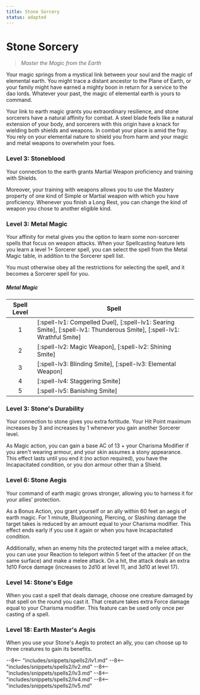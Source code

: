 ```yaml
---
title: Stone Sorcery
status: adapted
---
```


# Stone Sorcery

> *Master the Magic from the Earth*

Your magic springs from a mystical link between your soul and the magic of elemental earth. You might trace a distant ancestor to the Plane of Earth, or your family might have earned a mighty boon in return for a service to the dao lords. Whatever your past, the magic of elemental earth is yours to command.

Your link to earth magic grants you extraordinary resilience, and stone sorcerers have a natural affinity for combat. A steel blade feels like a natural extension of your body, and sorcerers with this origin have a knack for wielding both shields and weapons. In combat your place is amid the fray. You rely on your elemental nature to shield you from harm and your magic and metal weapons to overwhelm your foes.

### Level 3: Stoneblood

Your connection to the earth grants Martial Weapon proficiency and training with Shields.

Moreover, your training with weapons allows you to use the Mastery property of one kind of Simple or Martial weapon with which you have proficiency. Whenever you finish a Long Rest, you can change the kind of weapon you chose to another eligible kind.

### Level 3: Metal Magic

Your affinity for metal gives you the option to learn some non-sorcerer spells that focus on weapon attacks. When your Spellcasting feature lets you learn a level 1+ Sorcerer spell, you can select the spell from the Metal Magic table, in addition to the Sorcerer spell list. 

You must otherwise obey all the restrictions for selecting the spell, and it becomes a Sorcerer spell for you.

##### Metal Magic

| Spell Level | Spell |
|:-:|---|
| 1 | [:spell-lv1: Compelled Duel], [:spell-lv1: Searing Smite], [:spell-lv1: Thunderous Smite], [:spell-lv1: Wrathful Smite] |
| 2 | [:spell-lv2: Magic Weapon], [:spell-lv2: Shining Smite] |
| 3 | [:spell-lv3: Blinding Smite], [:spell-lv3: Elemental Weapon] |
| 4 | [:spell-lv4: Staggering Smite] |
| 5 | [:spell-lv5: Banishing Smite] |

### Level 3: Stone's Durability

Your connection to stone gives you extra fortitude. Your Hit Point maximum increases by 3 and increases by 1 whenever you gain another Sorcerer level.

As Magic action, you can gain a base AC of 13 + your Charisma Modifier if you aren't wearing armour, and your skin assumes a stony appearance. This effect lasts until you end it (no action required), you have the Incapacitated condition, or you don armour other than a Shield.

### Level 6: Stone Aegis

Your command of earth magic grows stronger, allowing you to harness it for your allies' protection.

As a Bonus Action, you grant yourself or an ally within 60 feet an aegis of earth magic. For 1 minute, Bludgeoning, Piercing, or Slashing damage the target takes is reduced by an amount equal to your Charisma modifier. This effect ends early if you use it again or when you have Incapacitated condition.

Additionally, when an enemy hits the protected target with a melee attack, you can use your Reaction to teleport within 5 feet of the attacker (if on the same surface) and make a melee attack. On a hit, the attack deals an extra 1d10 Force damage (increases to 2d10 at level 11, and 3d10 at level 17).

### Level 14: Stone's Edge

When you cast a spell that deals damage, choose one creature damaged by that spell on the round you cast it. That creature takes extra Force damage equal to your Charisma modifier. This feature can be used only once per casting of a spell.

### Level 18: Earth Master's Aegis

When you use your Stone's Aegis to protect an ally, you can choose up to three creatures to gain its benefits.

--8<-- "includes/snippets/spells2/lv1.md"
--8<-- "includes/snippets/spells2/lv2.md"
--8<-- "includes/snippets/spells2/lv3.md"
--8<-- "includes/snippets/spells2/lv4.md"
--8<-- "includes/snippets/spells2/lv5.md"
